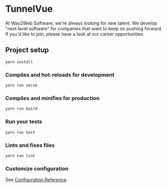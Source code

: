 # TunnelVue

At Way2Web Software, we're always looking for new talent.
We develop "next level software" for companies that want to keep on pushing forward.
If you'd like to join, please have a look at our career opportunities.

## Project setup
```
yarn install
```

### Compiles and hot-reloads for development
```
yarn run serve
```

### Compiles and minifies for production
```
yarn run build
```

### Run your tests
```
yarn run test
```

### Lints and fixes files
```
yarn run lint
```

### Customize configuration
See [Configuration Reference](https://cli.vuejs.org/config/).
